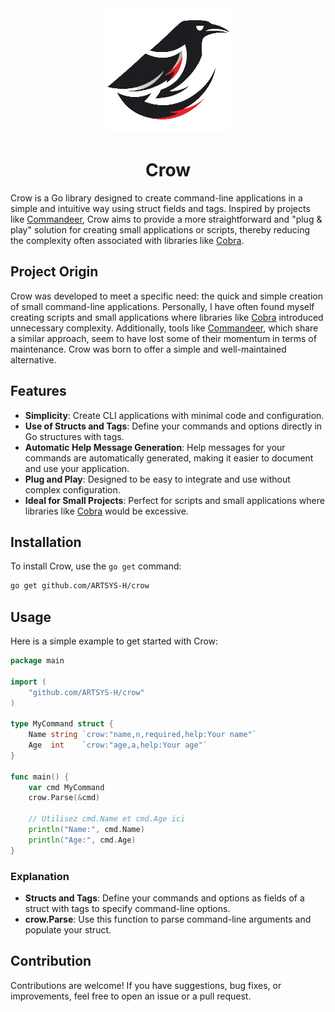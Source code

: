 <div align="center">
    <img src="./assets/images/logo-crow.png" alt="Crow Logo">
    <h1>Crow</h1>
</div>

Crow is a Go library designed to create command-line applications in a simple and intuitive way using struct fields and tags. Inspired by projects like [Commandeer](commandeer), Crow aims to provide a more straightforward and "plug & play" solution for creating small applications or scripts, thereby reducing the complexity often associated with libraries like [Cobra](cobra).

## Project Origin

Crow was developed to meet a specific need: the quick and simple creation of small command-line applications. Personally, I have often found myself creating scripts and small applications where libraries like [Cobra](cobra) introduced unnecessary complexity. Additionally, tools like [Commandeer](commandeer), which share a similar approach, seem to have lost some of their momentum in terms of maintenance. Crow was born to offer a simple and well-maintained alternative.

## Features

- **Simplicity**: Create CLI applications with minimal code and configuration.
- **Use of Structs and Tags**: Define your commands and options directly in Go structures with tags.
- **Automatic Help Message Generation**: Help messages for your commands are automatically generated, making it easier to document and use your application.
- **Plug and Play**: Designed to be easy to integrate and use without complex configuration.
- **Ideal for Small Projects**: Perfect for scripts and small applications where libraries like [Cobra](cobra) would be excessive.

## Installation

To install Crow, use the `go get` command:

```bash
go get github.com/ARTSYS-H/crow
```

## Usage

Here is a simple example to get started with Crow:
```go
package main

import (
    "github.com/ARTSYS-H/crow"
)

type MyCommand struct {
    Name string `crow:"name,n,required,help:Your name"`
    Age  int    `crow:"age,a,help:Your age"`
}

func main() {
    var cmd MyCommand
    crow.Parse(&cmd)

    // Utilisez cmd.Name et cmd.Age ici
    println("Name:", cmd.Name)
    println("Age:", cmd.Age)
}
```

### Explanation

- **Structs and Tags**: Define your commands and options as fields of a struct with tags to specify command-line options.
- **crow.Parse**: Use this function to parse command-line arguments and populate your struct.

## Contribution

Contributions are welcome! If you have suggestions, bug fixes, or improvements, feel free to open an issue or a pull request.

[commandeer]: (https://github.com/jaffee/commandeer)
[cobra]: (https://github.com/spf13/cobra)
